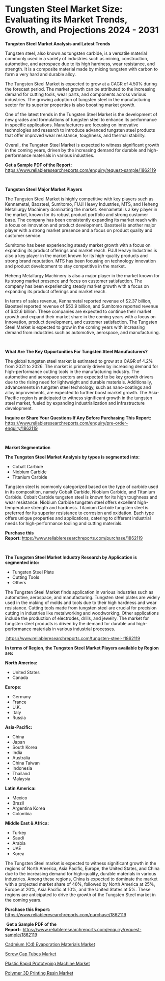 <p><h1>Tungsten Steel Market Size: Evaluating its Market Trends, Growth, and Projections 2024 - 2031</h1></p><p><strong>Tungsten Steel Market Analysis and Latest Trends</strong></p>
<p><p>Tungsten steel, also known as tungsten carbide, is a versatile material commonly used in a variety of industries such as mining, construction, automotive, and aerospace due to its high hardness, wear resistance, and strength. It is a composite material made by mixing tungsten with carbon to form a very hard and durable alloy.</p><p>The Tungsten Steel Market is expected to grow at a CAGR of 4.50% during the forecast period. The market growth can be attributed to the increasing demand for cutting tools, wear parts, and components across various industries. The growing adoption of tungsten steel in the manufacturing sector for its superior properties is also boosting market growth.</p><p>One of the latest trends in the Tungsten Steel Market is the development of new grades and formulations of tungsten steel to enhance its performance in specific applications. Manufacturers are focusing on innovative technologies and research to introduce advanced tungsten steel products that offer improved wear resistance, toughness, and thermal stability.</p><p>Overall, the Tungsten Steel Market is expected to witness significant growth in the coming years, driven by the increasing demand for durable and high-performance materials in various industries.</p></p>
<p><strong>Get a Sample PDF of the Report:&nbsp;</strong> <a href="https://www.reliableresearchreports.com/enquiry/request-sample/1862119">https://www.reliableresearchreports.com/enquiry/request-sample/1862119</a></p>
<p>&nbsp;</p>
<p><strong>Tungsten Steel Major Market Players</strong></p>
<p><p>The Tungsten Steel Market is highly competitive with key players such as Kennametal, Baosteel, Sumitomo, FUJI Heavy Industries, MTS, and Heheng Metallurgy Machinery dominating the market. Kennametal is a key player in the market, known for its robust product portfolio and strong customer base. The company has been consistently expanding its market reach with a focus on innovation and product development. Baosteel is another major player with a strong market presence and a focus on product quality and customer service.</p><p>Sumitomo has been experiencing steady market growth with a focus on expanding its product offerings and market reach. FUJI Heavy Industries is also a key player in the market known for its high-quality products and strong brand reputation. MTS has been focusing on technology innovation and product development to stay competitive in the market.</p><p>Heheng Metallurgy Machinery is also a major player in the market known for its strong market presence and focus on customer satisfaction. The company has been experiencing steady market growth with a focus on expanding its product offerings and market reach.</p><p>In terms of sales revenue, Kennametal reported revenue of $2.37 billion, Baosteel reported revenue of $53.9 billion, and Sumitomo reported revenue of $42.6 billion. These companies are expected to continue their market growth and expand their market share in the coming years with a focus on innovation, product development, and customer satisfaction. The Tungsten Steel Market is expected to grow in the coming years with increasing demand from industries such as automotive, aerospace, and manufacturing.</p></p>
<p>&nbsp;</p>
<p><strong>What Are The Key Opportunities For Tungsten Steel Manufacturers?</strong></p>
<p><p>The global tungsten steel market is estimated to grow at a CAGR of 4.2% from 2021 to 2026. The market is primarily driven by increasing demand for high-performance cutting tools in the manufacturing industry. The automotive and aerospace sectors are expected to be key growth drivers due to the rising need for lightweight and durable materials. Additionally, advancements in tungsten steel technology, such as nano-coatings and alloy improvements, are expected to further boost market growth. The Asia-Pacific region is anticipated to witness significant growth in the tungsten steel market, fueled by expanding industrialization and infrastructure development.</p></p>
<p><strong>Inquire or Share Your Questions If Any Before Purchasing This Report:</strong> <a href="https://www.reliableresearchreports.com/enquiry/pre-order-enquiry/1862119">https://www.reliableresearchreports.com/enquiry/pre-order-enquiry/1862119</a></p>
<p>&nbsp;</p>
<p><strong>Market Segmentation</strong></p>
<p><strong>The Tungsten Steel Market Analysis by types is segmented into:</strong></p>
<p><ul><li>Cobalt Carbide</li><li>Niobium Carbide</li><li>Titanium Carbide</li></ul></p>
<p><p>Tungsten steel is commonly categorized based on the type of carbide used in its composition, namely Cobalt Carbide, Niobium Carbide, and Titanium Carbide. Cobalt Carbide tungsten steel is known for its high toughness and wear resistance. Niobium Carbide tungsten steel offers excellent high-temperature strength and hardness. Titanium Carbide tungsten steel is preferred for its superior resistance to corrosion and oxidation. Each type offers unique properties and applications, catering to different industrial needs for high-performance tooling and cutting materials.</p></p>
<p><strong>Purchase this Report:&nbsp;</strong><a href="https://www.reliableresearchreports.com/purchase/1862119">https://www.reliableresearchreports.com/purchase/1862119</a></p>
<p>&nbsp;</p>
<p><strong>The Tungsten Steel Market Industry Research by Application is segmented into:</strong></p>
<p><ul><li>Tungsten Steel Plate</li><li>Cutting Tools</li><li>Others</li></ul></p>
<p><p>The Tungsten Steel Market finds application in various industries such as automotive, aerospace, and manufacturing. Tungsten steel plates are widely used in the making of molds and tools due to their high hardness and wear resistance. Cutting tools made from tungsten steel are crucial for precision cutting in industries like metalworking and woodworking. Other applications include the production of electrodes, drills, and jewelry. The market for tungsten steel products is driven by the demand for durable and high-performance materials in various industrial processes.</p></p>
<p><a href="https://www.reliableresearchreports.com/tungsten-steel-r1862119">&nbsp;https://www.reliableresearchreports.com/tungsten-steel-r1862119</a></p>
<p><strong>In terms of Region, the Tungsten Steel Market Players available by Region are:</strong></p>
<p>
    <p> <strong> North America: </strong>
        <ul>
            <li>United States</li>
            <li>Canada</li>
        </ul>
        </p> 
    <p> <strong> Europe: </strong>
        <ul>
            <li>Germany</li>
            <li>France</li>
            <li>U.K.</li>
            <li>Italy</li>
            <li>Russia</li>
        </ul>
        </p> 
    <p> <strong> Asia-Pacific: </strong>
        <ul>
            <li>China</li>
            <li>Japan</li>
            <li>South Korea</li>
            <li>India</li>
            <li>Australia</li>
            <li>China Taiwan</li>
            <li>Indonesia</li>
            <li>Thailand</li>
            <li>Malaysia</li>
        </ul>
        </p> 
    <p> <strong> Latin America: </strong>
        <ul>
            <li>Mexico</li>
            <li>Brazil</li>
            <li>Argentina Korea</li>
            <li>Colombia</li>
        </ul>
        </p> 
    <p> <strong> Middle East & Africa: </strong>
        <ul>
            <li>Turkey</li>
            <li>Saudi</li>
            <li>Arabia</li>
            <li>UAE</li>
            <li>Korea</li>
        </ul>
    </p>
    </p>
<p><p>The Tungsten Steel market is expected to witness significant growth in the regions of North America, Asia Pacific, Europe, the United States, and China due to the increasing demand for high-quality, durable materials in various industries. Among these regions, China is expected to dominate the market with a projected market share of 40%, followed by North America at 25%, Europe at 20%, Asia Pacific at 10%, and the United States at 5%. These regions are anticipated to drive the growth of the Tungsten Steel market in the coming years.</p></p>
<p><strong>Purchase this Report: </strong><a href="https://www.reliableresearchreports.com/purchase/1862119">https://www.reliableresearchreports.com/purchase/1862119</a></p>
<p>&nbsp;<strong>Get a Sample PDF of the Report:&nbsp;&nbsp;</strong><a href="https://www.reliableresearchreports.com/enquiry/request-sample/1862119">https://www.reliableresearchreports.com/enquiry/request-sample/1862119</a></p>
<p><strong></strong></p>
<p><p><a href="https://www.linkedin.com/pulse/global-cadmium-cd-evaporation-materials-market-projected-grow-ujxpf">Cadmium (Cd) Evaporation Materials Market</a></p><p><a href="https://issuu.com/reportprime-2/docs/screw-cap-tubes-market-size-2030.pptx">Screw Cap Tubes Market</a></p><p><a href="https://github.com/mdkiwi4kiwi/Market-Research-Report-List-1/blob/main/plastic-rapid-prototyping-machine-market.md">Plastic Rapid Prototyping Machine Market</a></p><p><a href="https://github.com/JosephWillisbXXgf/Market-Research-Report-List-1/blob/main/polymer-3d-printing-resin-market.md">Polymer 3D Printing Resin Market</a></p></p>